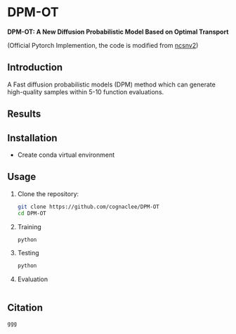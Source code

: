# DPM-OT

**DPM-OT: A New Diffusion Probabilistic Model Based on Optimal Transport**

(Official Pytorch Implemention, the code is modified from [ncsnv2](https://github.com/ermongroup/ncsnv2))

## Introduction
<!Sampling from diffusion probabilistic models (DPMs) can be viewed as a piecewise distribution transformation, which generally requires hundreds or thousands of steps of the inverse diffusion trajectory to get a high-quality image. Recent progress in designing fast samplers for DPMs achieves a trade-off between sampling speed and sample quality by knowledge distillation or adjusting the variance schedule or the denoising equation. However, it can’t be optimal in both aspects and often suffer from mode mixture in short steps. To tackle this problem, we innovatively regard inverse diffusion as an optimal transport (OT) problem between latents at different stages and propose DPM-OT, a unified learning framework for fast DPMs with the direct expressway represented by OT map, which can generate high-quality samples within around 10 function evaluations. By calculating the semi-discrete optimal transmission between the data latents and the white noise, we obtain the expressway from the prior distribution to the data distribution, while significantly alleviating the problem of mode mixture. In addition, we give the error bound of the proposed method, which theoretically guarantees the stability of the algorithm.>
A Fast diffusion probabilistic models (DPM) method which can generate high-quality samples within 5-10 function evaluations. 

## Results


## Installation

* Create conda virtual environment


## Usage

1. Clone the repository:

    ```bash
    git clone https://github.com/cognaclee/DPM-OT
    cd DPM-OT
    ```

2. Training

    ```bash
    python 
    ```

3. Testing


    ```bash
    python 
    ```

4. Evaluation

    ```bash


## Citation

```
ggg
```

